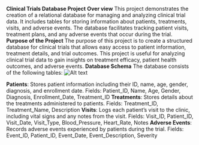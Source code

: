 **Clinical Trials Database Project**
**Over view**
This project demonstrates the creation of a relational database for managing and analyzing clinical trial data. It includes tables for storing information about patients, treatments, visits, and adverse events. The database facilitates tracking patient visits, treatment plans, and any adverse events that occur during the trial.
**Purpose of the Project**
The purpose of this project is to create a structured database for clinical trials that allows easy access to patient information, treatment details, and trial outcomes. This project is useful for analyzing clinical trial data to gain insights on treatment efficacy, patient health outcomes, and adverse events.
**Database Schema**
The database consists of the following tables:
![Alt text](https://github-production-user-asset-6210df.s3.amazonaws.com/181974266/376344843-0243a703-a239-4744-ad08-ce3977d7af37.png?X-Amz-Algorithm=AWS4-HMAC-SHA256&X-Amz-Credential=AKIAVCODYLSA53PQK4ZA%2F20241014%2Fus-east-1%2Fs3%2Faws4_request&X-Amz-Date=20241014T180944Z&X-Amz-Expires=300&X-Amz-Signature=64d74b49855b31f1a872775ef18b8b71fbf327a54b8f13d7a618fe9854298bbd&X-Amz-SignedHeaders=host)


**Patients**: Stores patient information including their ID, name, age, gender, diagnosis, and enrollment date.
              Fields: Patient_ID, Name, Age, Gender, Diagnosis, Enrollment_Date, Treatment_ID
**Treatments**: Stores details about the treatments administered to patients.
                Fields: Treatment_ID, Treatment_Name, Description
**Visits**: Logs each patient’s visit to the clinic, including vital signs and any notes from the visit.
            Fields: Visit_ID, Patient_ID, Visit_Date, Visit_Type, Blood_Pressure, Heart_Rate, Notes
**Adverse Events**: Records adverse events experienced by patients during the trial.
                    Fields: Event_ID, Patient_ID, Event_Date, Event_Description, Severity
                  
                  




